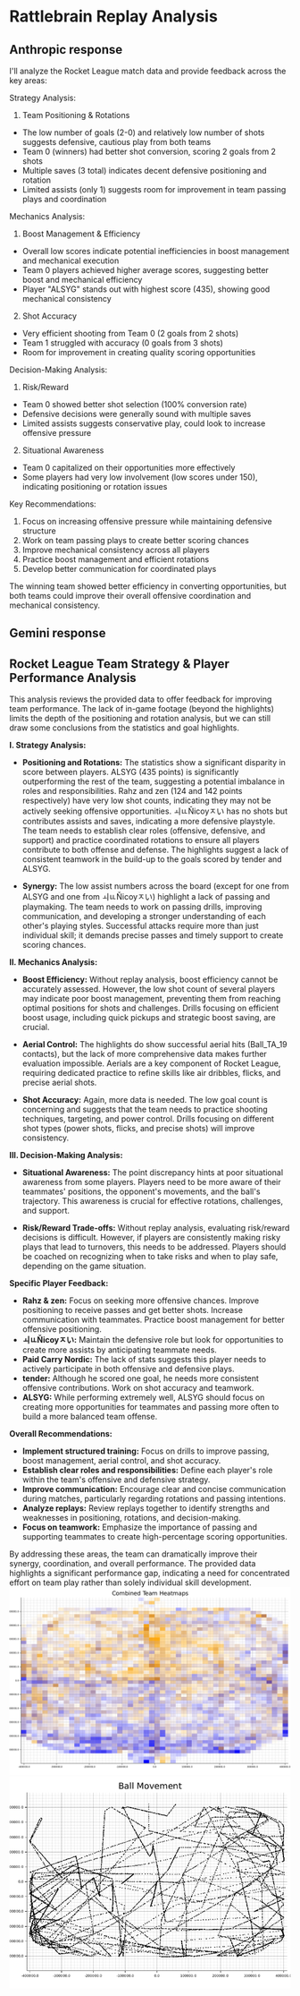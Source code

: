 # Rattlebrain Replay Analysis



## Anthropic response

 I'll analyze the Rocket League match data and provide feedback across the key areas:

Strategy Analysis:
1. Team Positioning & Rotations
- The low number of goals (2-0) and relatively low number of shots suggests defensive, cautious play from both teams
- Team 0 (winners) had better shot conversion, scoring 2 goals from 2 shots
- Multiple saves (3 total) indicates decent defensive positioning and rotation
- Limited assists (only 1) suggests room for improvement in team passing plays and coordination

Mechanics Analysis:
1. Boost Management & Efficiency
- Overall low scores indicate potential inefficiencies in boost management and mechanical execution
- Team 0 players achieved higher average scores, suggesting better boost and mechanical efficiency
- Player "ALSYG" stands out with highest score (435), showing good mechanical consistency

2. Shot Accuracy
- Very efficient shooting from Team 0 (2 goals from 2 shots)
- Team 1 struggled with accuracy (0 goals from 3 shots)
- Room for improvement in creating quality scoring opportunities

Decision-Making Analysis:
1. Risk/Reward
- Team 0 showed better shot selection (100% conversion rate)
- Defensive decisions were generally sound with multiple saves
- Limited assists suggests conservative play, could look to increase offensive pressure

2. Situational Awareness
- Team 0 capitalized on their opportunities more effectively
- Some players had very low involvement (low scores under 150), indicating positioning or rotation issues

Key Recommendations:
1. Focus on increasing offensive pressure while maintaining defensive structure
2. Work on team passing plays to create better scoring chances
3. Improve mechanical consistency across all players
4. Practice boost management and efficient rotations
5. Develop better communication for coordinated plays

The winning team showed better efficiency in converting opportunities, but both teams could improve their overall offensive coordination and mechanical consistency.
## Gemini response

 ## Rocket League Team Strategy & Player Performance Analysis

This analysis reviews the provided data to offer feedback for improving team performance.  The lack of in-game footage (beyond the highlights) limits the depth of the positioning and rotation analysis, but we can still draw some conclusions from the statistics and goal highlights.


**I. Strategy Analysis:**

* **Positioning and Rotations:**  The statistics show a significant disparity in score between players.  ALSYG (435 points) is significantly outperforming the rest of the team, suggesting a potential imbalance in roles and responsibilities.  Rahz and zen (124 and 142 points respectively) have very low shot counts, indicating they may not be actively seeking offensive opportunities.  ㅚㅥŇicoyㅈい has no shots but contributes assists and saves, indicating a more defensive playstyle.  The team needs to establish clear roles (offensive, defensive, and support) and practice coordinated rotations to ensure all players contribute to both offense and defense.  The highlights suggest a lack of consistent teamwork in the build-up to the goals scored by tender and ALSYG.

* **Synergy:** The low assist numbers across the board (except for one from ALSYG and one from ㅚㅥŇicoyㅈい) highlight a lack of passing and playmaking.  The team needs to work on passing drills, improving communication, and developing a stronger understanding of each other's playing styles.  Successful attacks require more than just individual skill; it demands precise passes and timely support to create scoring chances.

**II. Mechanics Analysis:**

* **Boost Efficiency:**  Without replay analysis, boost efficiency cannot be accurately assessed. However, the low shot count of several players may indicate poor boost management, preventing them from reaching optimal positions for shots and challenges.  Drills focusing on efficient boost usage, including quick pickups and strategic boost saving, are crucial.

* **Aerial Control:**  The highlights do show successful aerial hits (Ball_TA_19 contacts), but the lack of more comprehensive data makes further evaluation impossible.  Aerials are a key component of Rocket League, requiring dedicated practice to refine skills like air dribbles, flicks, and precise aerial shots.

* **Shot Accuracy:** Again, more data is needed. The low goal count is concerning and suggests that the team needs to practice shooting techniques, targeting, and power control.  Drills focusing on different shot types (power shots, flicks, and precise shots) will improve consistency.

**III. Decision-Making Analysis:**

* **Situational Awareness:** The point discrepancy hints at poor situational awareness from some players.  Players need to be more aware of their teammates' positions, the opponent's movements, and the ball's trajectory.  This awareness is crucial for effective rotations, challenges, and support.

* **Risk/Reward Trade-offs:**  Without replay analysis, evaluating risk/reward decisions is difficult. However, if players are consistently making risky plays that lead to turnovers, this needs to be addressed.  Players should be coached on recognizing when to take risks and when to play safe, depending on the game situation.


**Specific Player Feedback:**

* **Rahz & zen:** Focus on seeking more offensive chances. Improve positioning to receive passes and get better shots. Increase communication with teammates. Practice boost management for better offensive positioning.
* **ㅚㅥŇicoyㅈい:** Maintain the defensive role but look for opportunities to create more assists by anticipating teammate needs.
* **Paid Carry Nordic:** The lack of stats suggests this player needs to actively participate in both offensive and defensive plays.
* **tender:**  Although he scored one goal, he needs more consistent offensive contributions. Work on shot accuracy and teamwork.
* **ALSYG:**  While performing extremely well, ALSYG should focus on creating more opportunities for teammates and passing more often to build a more balanced team offense.


**Overall Recommendations:**

* **Implement structured training:** Focus on drills to improve passing, boost management, aerial control, and shot accuracy.
* **Establish clear roles and responsibilities:** Define each player's role within the team's offensive and defensive strategy.
* **Improve communication:**  Encourage clear and concise communication during matches, particularly regarding rotations and passing intentions.
* **Analyze replays:**  Review replays together to identify strengths and weaknesses in positioning, rotations, and decision-making.
* **Focus on teamwork:** Emphasize the importance of passing and supporting teammates to create high-percentage scoring opportunities.


By addressing these areas, the team can dramatically improve their synergy, coordination, and overall performance.  The provided data highlights a significant performance gap, indicating a need for concentrated effort on team play rather than solely individual skill development.
![CAE7013011EFA9DB5C4584B38DA4222F](CAE7013011EFA9DB5C4584B38DA4222F.replay.frames.json.csv.png)
![CAE7013011EFA9DB5C4584B38DA4222F](CAE7013011EFA9DB5C4584B38DA4222F.replay.frames.json.csv_ball.png)
